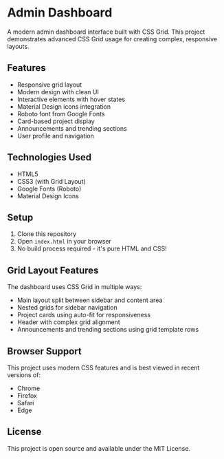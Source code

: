 # Admin Dashboard

A modern admin dashboard interface built with CSS Grid. This project demonstrates advanced CSS Grid usage for creating complex, responsive layouts.

## Features

- Responsive grid layout
- Modern design with clean UI
- Interactive elements with hover states
- Material Design icons integration
- Roboto font from Google Fonts
- Card-based project display
- Announcements and trending sections
- User profile and navigation

## Technologies Used

- HTML5
- CSS3 (with Grid Layout)
- Google Fonts (Roboto)
- Material Design Icons

## Setup

1. Clone this repository
2. Open `index.html` in your browser
3. No build process required - it's pure HTML and CSS!

## Grid Layout Features

The dashboard uses CSS Grid in multiple ways:

- Main layout split between sidebar and content area
- Nested grids for sidebar navigation
- Project cards using auto-fit for responsiveness
- Header with complex grid alignment
- Announcements and trending sections using grid template rows

## Browser Support

This project uses modern CSS features and is best viewed in recent versions of:

- Chrome
- Firefox
- Safari
- Edge

## License

This project is open source and available under the MIT License.
